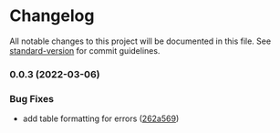# Changelog

All notable changes to this project will be documented in this file. See [standard-version](https://github.com/conventional-changelog/standard-version) for commit guidelines.

### 0.0.3 (2022-03-06)


### Bug Fixes

* add table formatting for errors ([262a569](https://github.com/con242/con242-sfdx-plugin/commit/262a569ff0932dbe6c037762e4788a33f4ff4839))
